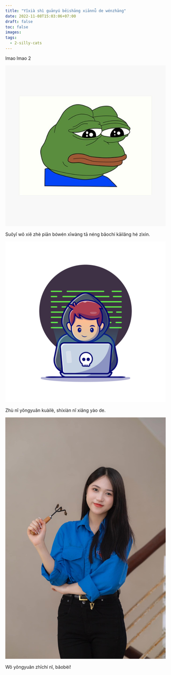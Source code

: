 ```yaml
---
title: "Yǐxià shì guānyú bēishāng xiānnǚ de wénzhāng"
date: 2022-11-08T15:03:06+07:00
draft: false
toc: false
images:
tags:
  - 2-silly-cats
---
```


lmao
lmao 2

![xin loi](/posts/cats/xinloi.png)

Suǒyǐ wǒ xiě zhè piān bówén xīwàng tā néng bǎochí kāilǎng hé zìxìn.

![coding](/posts/cats/coding.png)

Zhù nǐ yǒngyuǎn kuàilè, shíxiàn nǐ xiǎng yào de.

![vuive](/posts/cats/vuive.png)

Wǒ yǒngyuǎn zhīchí nǐ, bǎobèi!
